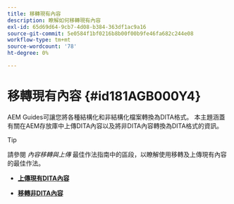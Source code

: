 ```yaml
---
title: 移轉現有內容
description: 瞭解如何移轉現有內容
exl-id: 65d69d64-9cb7-4d08-b384-363df1ac9a16
source-git-commit: 5e0584f1bf0216b8b00f00b9fe46fa682c244e08
workflow-type: tm+mt
source-wordcount: '78'
ht-degree: 0%

---
```


# 移轉現有內容 {#id181AGB000Y4}

AEM Guides可讓您將各種結構化和非結構化檔案轉換為DITA格式。 本主題涵蓋有關在AEM存放庫中上傳DITA內容以及將非DITA內容轉換為DITA格式的資訊。

>[!TIP]
>
> 請參閱 *內容移轉與上傳* 最佳作法指南中的區段，以瞭解使用移轉及上傳現有內容的最佳作法。

- **[上傳現有DITA內容](migrate-content-upload-existing-dita-content.md)**

- **[移轉非DITA內容](migrate-content-non-dita.md)**
